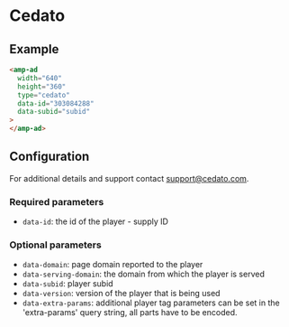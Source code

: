 <!---
Copyright 2018 The AMP HTML Authors. All Rights Reserved.

Licensed under the Apache License, Version 2.0 (the "License");
you may not use this file except in compliance with the License.
You may obtain a copy of the License at

      http://www.apache.org/licenses/LICENSE-2.0

Unless required by applicable law or agreed to in writing, software
distributed under the License is distributed on an "AS-IS" BASIS,
WITHOUT WARRANTIES OR CONDITIONS OF ANY KIND, either express or implied.
See the License for the specific language governing permissions and
limitations under the License.
-->

# Cedato

## Example

```html
<amp-ad
  width="640"
  height="360"
  type="cedato"
  data-id="303084288"
  data-subid="subid"
>
</amp-ad>
```

## Configuration

For additional details and support contact support@cedato.com.

### Required parameters

- `data-id`: the id of the player - supply ID

### Optional parameters

- `data-domain`: page domain reported to the player
- `data-serving-domain`: the domain from which the player is served
- `data-subid`: player subid
- `data-version`: version of the player that is being used
- `data-extra-params`: additional player tag parameters can be set in the
  'extra-params' query string, all parts have to be encoded.
